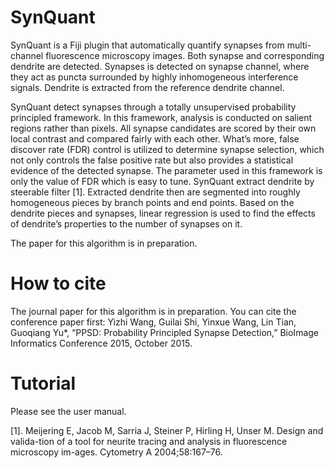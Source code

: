# SynQuant
SynQuant is a Fiji plugin that automatically quantify synapses from multi-channel fluorescence microscopy images. Both synapse and corresponding dendrite are detected. Synapses is detected on synapse channel, where they act as puncta surrounded by highly inhomogeneous interference signals. Dendrite is extracted from the reference dendrite channel.

SynQuant detect synapses through a totally unsupervised probability principled framework. In this framework, analysis is conducted on salient regions rather than pixels. All synapse candidates are scored by their own local contrast and compared fairly with each other. What’s more, false discover rate (FDR) control is utilized to determine synapse selection, which not only controls the false positive rate but also provides a statistical evidence of the detected synapse. The parameter used in this framework is only the value of FDR which is easy to tune. SynQuant extract dendrite by steerable filter [1]. Extracted dendrite then are segmented into roughly homogeneous pieces by branch points and end points. Based on the dendrite pieces and synapses, linear regression is used to find the effects of dendrite’s properties to the number of synapses on it.

The paper for this algorithm is in preparation.
# How to cite
The journal paper for this algorithm is in preparation. You can cite the conference paper first:
Yizhi Wang, Guilai Shi, Yinxue Wang, Lin Tian, Guoqiang Yu*, “PPSD: Probability Principled Synapse Detection,” BioImage Informatics Conference 2015, October 2015.

# Tutorial
Please see the user manual.

[1].	Meijering E, Jacob M, Sarria J, Steiner P, Hirling H, Unser M. Design and valida-tion of a tool for neurite tracing and analysis in fluorescence microscopy im-ages. Cytometry A 2004;58:167–76.
